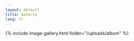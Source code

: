 ```yaml
---
layout: default
title: Galerie
lang: fr
---
```


{% include image-gallery.html folder="/uploads/album" %}
